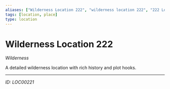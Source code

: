 ```yaml
---
aliases: ["Wilderness Location 222", "wilderness location 222", "222 Location Wilderness"]
tags: [location, place]
type: location
---
```


# Wilderness Location 222

*Wilderness*

A detailed wilderness location with rich history and plot hooks.

---
*ID: LOC00221*